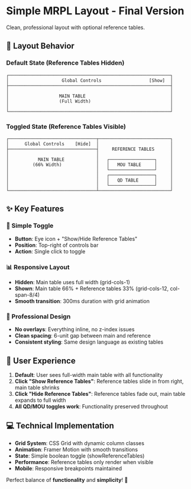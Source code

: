 # Simple MRPL Layout - Final Version

Clean, professional layout with optional reference tables.

## 🎯 **Layout Behavior**

### **Default State** (Reference Tables Hidden)
```
┌─────────────────────────────────────────────────────────────┐
│                    Global Controls                  [Show]  │
├─────────────────────────────────────────────────────────────┤
│                                                             │
│                   MAIN TABLE                                │
│                   (Full Width)                              │
│                                                             │
└─────────────────────────────────────────────────────────────┘
```

### **Toggled State** (Reference Tables Visible)
```
┌─────────────────────────────────┬───────────────────────────┐
│      Global Controls    [Hide]  │                           │
├─────────────────────────────────┤     REFERENCE TABLES      │
│                                 │                           │
│           MAIN TABLE            │   ┌─────────────────┐     │
│         (66% Width)             │   │   MOU TABLE     │     │
│                                 │   └─────────────────┘     │
│                                 │   ┌─────────────────┐     │
│                                 │   │   QD TABLE      │     │
│                                 │   └─────────────────┘     │
└─────────────────────────────────┴───────────────────────────┘
```

## ✨ **Key Features**

### **🔄 Simple Toggle**
- **Button**: Eye icon + "Show/Hide Reference Tables"
- **Position**: Top-right of controls bar
- **Action**: Single click to toggle

### **📊 Responsive Layout**
- **Hidden**: Main table uses full width (grid-cols-1)
- **Shown**: Main table 66% + Reference tables 33% (grid-cols-12, col-span-8/4)
- **Smooth transition**: 300ms duration with grid animation

### **🎨 Professional Design**
- **No overlays**: Everything inline, no z-index issues
- **Clean spacing**: 6-unit gap between main and reference
- **Consistent styling**: Same design language as existing tables

## 🚀 **User Experience**

1. **Default**: User sees full-width main table with all functionality
2. **Click "Show Reference Tables"**: Reference tables slide in from right, main table shrinks
3. **Click "Hide Reference Tables"**: Reference tables fade out, main table expands to full width
4. **All QD/MOU toggles work**: Functionality preserved throughout

## 💻 **Technical Implementation**

- **Grid System**: CSS Grid with dynamic column classes
- **Animation**: Framer Motion with smooth transitions
- **State**: Simple boolean toggle (showReferenceTables)
- **Performance**: Reference tables only render when visible
- **Mobile**: Responsive breakpoints maintained

Perfect balance of **functionality** and **simplicity**! 🎯